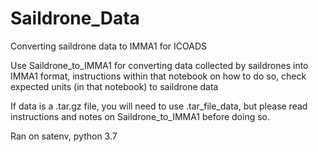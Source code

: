 # Saildrone_Data
Converting saildrone data to IMMA1 for ICOADS

Use Saildrone_to_IMMA1 for converting data collected by saildrones into IMMA1 format, instructions within that notebook on how to do so, check expected units (in that notebook) to saildrone data 

If data is a .tar.gz file, you will need to use .tar_file_data, but please read instructions and notes on Saildrone_to_IMMA1 before doing so. 

Ran on satenv, python 3.7
